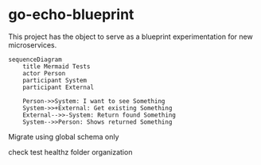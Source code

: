 # go-echo-blueprint
This project has the object to serve as a blueprint experimentation for new microservices.

```mermaid
sequenceDiagram
    title Mermaid Tests
    actor Person
    participant System
    participant External

    Person->>System: I want to see Something
    System->>+External: Get existing Something
    External-->>-System: Return found Something
    System-->>Person: Shows returned Something
```


Migrate using global schema only

check test healthz folder organization


